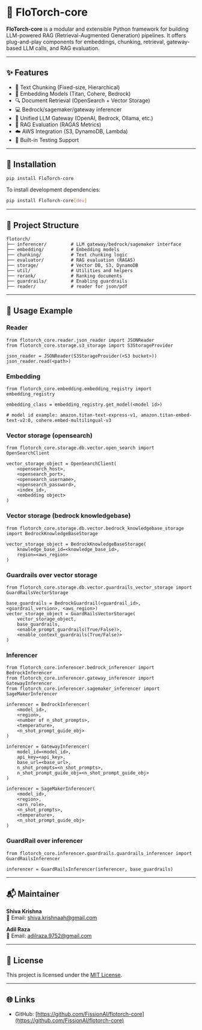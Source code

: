 # 🚀 FloTorch-core

**FloTorch-core** is a modular and extensible Python framework for building LLM-powered RAG (Retrieval-Augmented Generation) pipelines. It offers plug-and-play components for embeddings, chunking, retrieval, gateway-based LLM calls, and RAG evaluation.

---

## ✨ Features

- 🧩 Text Chunking (Fixed-size, Hierarchical)
- 🧠 Embedding Models (Titan, Cohere, Bedrock)
- 🔍 Document Retrieval (OpenSearch + Vector Storage)
- 💻 Bedrock/sagemaker/gateway inferencer
- 🔌 Unified LLM Gateway (OpenAI, Bedrock, Ollama, etc.)
- 📏 RAG Evaluation (RAGAS Metrics)
- ☁️ AWS Integration (S3, DynamoDB, Lambda)
- 🧢 Built-in Testing Support

---

## 📆 Installation

```bash
pip install FloTorch-core
```

To install development dependencies:

```bash
pip install FloTorch-core[dev]
```

---


## 📂 Project Structure

```
flotorch/
├── inferencer/         # LLM gateway/bedrock/sagemaker interface
├── embedding/          # Embedding models
├── chunking/           # Text chunking logic
├── evaluator/          # RAG evaluation (RAGAS)
├── storage/            # Vector DB, S3, DynamoDB
├── util/               # Utilities and helpers
├── rerank/             # Ranking documents
├── guardrails/         # Enabling guardrails
├── reader/             # reader for json/pdf
```

---

## 📖 Usage Example

### Reader

```
from flotorch_core.reader.json_reader import JSONReader
from flotorch_core.storage.s3_storage import S3StorageProvider

json_reader = JSONReader(S3StorageProvider(<S3 bucket>))
json_reader.read(<path>)
```

### Embedding
```
from flotorch_core.embedding.embedding_registry import embedding_registry

embedding_class = embedding_registry.get_model(<model id>)

# model id example: amazon.titan-text-express-v1, amazon.titan-embed-text-v2:0, cohere.embed-multilingual-v3
```

### Vector storage (opensearch)
```
from flotorch_core.storage.db.vector.open_search import OpenSearchClient

vector_storage_object = OpenSearchClient(
    <opensearch_host>, 
    <opensearch_port>, 
    <opensearch_username>, 
    <opensearch_password>, 
    <index_id>, 
    <embedding object>
)
```

### Vector storage (bedrock knowledgebase)
```
from flotorch_core.storage.db.vector.bedrock_knowledgebase_storage import BedrockKnowledgeBaseStorage

vector_storage_object = BedrockKnowledgeBaseStorage(
    knowledge_base_id=<knowledge_base_id>,
    region=<aws_region>
)
```

### Guardrails over vector storage
```
from flotorch_core.storage.db.vector.guardrails_vector_storage import GuardRailsVectorStorage

base_guardrails = BedrockGuardrail(<guardrail_id>, <guardrail_version>, <aws_region>)            
vector_storage_object = GuardRailsVectorStorage(
    vector_storage_object, 
    base_guardrails,
    <enable_prompt_guardrails(True/False)>,
    <enable_context_guardrails(True/False)>
)
```

### Inferencer
```
from flotorch_core.inferencer.bedrock_inferencer import BedrockInferencer
from flotorch_core.inferencer.gateway_inferencer import GatewayInferencer
from flotorch_core.inferencer.sagemaker_inferencer import SageMakerInferencer

inferencer = BedrockInferencer(
    <model_id>, 
    <region>, 
    <number of n_shot_prompts>, 
    <temperature>, 
    <n_shot_prompt_guide_obj>
)

inferencer = GatewayInferencer(
    model_id=<model_id>, 
    api_key=<api_key>, 
    base_url=<base_url>, 
    n_shot_prompts=<n_shot_prompts>, 
    n_shot_prompt_guide_obj=<n_shot_prompt_guide_obj>
)

inferencer = SageMakerInferencer(
    <model_id>, 
    <region>, 
    <arn_role>, 
    <n_shot_prompts>, 
    <temperature>, 
    <n_shot_prompt_guide_obj>
)
```

### GuardRail over inferencer

```
from flotorch_core.inferencer.guardrails.guardrails_inferencer import GuardRailsInferencer

inferencer = GuardRailsInferencer(inferencer, base_guardrails)
```

---


## 📬 Maintainer

**Shiva Krishna**  
📧 Email: shiva.krishnaah@gmail.com

**Adil Raza**  
📧 Email: adilraza.9752@gmail.com

---

## 📄 License

This project is licensed under the [MIT License](LICENSE).

---

## 🌐 Links

- GitHub: [https://github.com/FissionAI/flotorch-core](https://github.com/FissionAI/flotorch-core)


